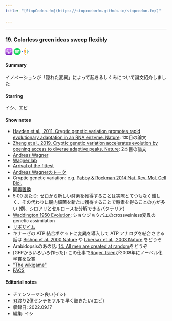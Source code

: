 ```yaml
---
title: "[StopCodon.fm](https://stopcodonfm.github.io/stopcodon.fm/)"

---
```

-------

### 19. Colorless green ideas sweep flexibly


[<img src="https://raw.githubusercontent.com/StopCodonfm/stopcodon/main/logos/apple-podcasts.png" width="22px">](https://podcasts.apple.com/gb/podcast/19-colorless-green-ideas-sweep-flexibly/id1572672009?i=1000586192978)
[<img src="https://raw.githubusercontent.com/StopCodonfm/stopcodon/main/logos/spotify.png" width="22px">](https://open.spotify.com/episode/6eL0ONUqPKJXUutadkGKdw?si=c65530c1994842de)
[<img src="https://raw.githubusercontent.com/StopCodonfm/stopcodon/main/logos/google-podcasts.png" width="22px">](https://podcasts.google.com/feed/aHR0cHM6Ly9hbmNob3IuZm0vcy81YjY0MGVhMC9wb2RjYXN0L3Jzcw/episode/NTUyNWQ1NzYtZTliYy00YWRkLTg1OWEtNTMwZTk1ZjU1MDY4?sa=X&ved=0CAUQkfYCahcKEwjA8ZKq153_AhUAAAAAHQAAAAAQAQ)


#### Summary

イノベーションが「隠れた変異」によって起きるしくみについて論文紹介しました

#### Starring
イシ、エビ

#### Show notes

+ [Hayden et al., 2011. Cryptic genetic variation promotes rapid evolutionary adaptation in an RNA enzyme. Nature](https://www.nature.com/articles/nature10083): 1本目の論文
+ [Zheng et al., 2019. Cryptic genetic variation accelerates evolution by opening access to diverse adaptive peaks. Nature](https://www.science.org/doi/pdf/10.1126/science.aax1837): 2本目の論文
+ [Andreas Wagner](https://en.wikipedia.org/wiki/Andreas_Wagner)
+ [Wagner lab](https://www.ieu.uzh.ch/wagner/research.html)
+ [Arrival of the fittest](https://www.amazon.com/Arrival-Fittest-How-Nature-Innovates/dp/1617230219)
+ [Andreas Wagnerのトーク](https://www.youtube.com/watch?v=aD4HUGVN6Ko&ab_channel=TheRoyalInstitution)
+ Cryptic genetic variation: e.g. [Pabby & Rockman 2014 Nat. Rev. Mol. Cell Biol.](https://www.nature.com/articles/nrg3688)
+ [同義置換](https://en.wikipedia.org/wiki/Synonymous_substitution)
+ 5:00 あたり: ゼロから新しい酵素を獲得することは実際とてつもなく難しく、その代わりに腸内細菌を新たに獲得することで酵素を得ることの方が多い (例、シロアリとセルロースを分解できるバクテリア)
+ [Waddington 1950 Evolution](https://onlinelibrary.wiley.com/doi/10.1111/j.1558-5646.1953.tb00070.x): ショウジョウバエのcrossveinless変異のgenetic assimilation
+ [リボザイム](https://ja.wikipedia.org/wiki/%E3%83%AA%E3%83%9C%E3%82%B6%E3%82%A4%E3%83%A0)
+ キナーゼの ATP 結合ポケットに変異を導入して ATP アナログを結合させる話は [Bishop et al. 2000 Nature](https://www.nature.com/articles/35030148) や [Ubersax et al., 2003 Nature](https://www.nature.com/articles/nature02062) をどうぞ
+ Arabidopsisのあの話: [14. All men are created at random](https://ja.wikipedia.org/wiki/%E3%83%AA%E3%83%9C%E3%82%B6%E3%82%A4%E3%83%A0)をどうぞ
+ [GFPからいろいろ作った]: この仕事で[Roger Tsien](https://en.wikipedia.org/wiki/Roger_Y._Tsien)が2008年にノーベル化学賞を受賞
+ ["The wikigame"](https://www.thewikigame.com/)
+ [FACS](https://en.wikipedia.org/wiki/Flow_cytometry#Cell_sorting_by_flow_cytometry)

#### Editorial notes
+ チェンソーマン良い(イシ)
+ 刃渡り2億センチをフルで早く聴きたい(エビ）
+ 収録日: 2022.09.17
+ 編集: イシ

